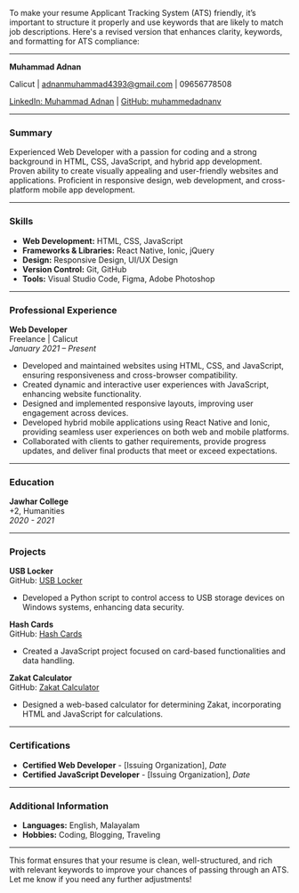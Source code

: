 To make your resume Applicant Tracking System (ATS) friendly, it’s important to structure it properly and use keywords that are likely to match job descriptions. Here's a revised version that enhances clarity, keywords, and formatting for ATS compliance:

---

**Muhammad Adnan**

Calicut | [adnanmuhammad4393@gmail.com](mailto:adnanmuhammad4393@gmail.com) | 09656778508

[LinkedIn: Muhammad Adnan](https://www.linkedin.com/in/muhammad-adnan-b78661295) | [GitHub: muhammedadnanv](https://github.com/muhammedadnanv)

---

### Summary

Experienced Web Developer with a passion for coding and a strong background in HTML, CSS, JavaScript, and hybrid app development. Proven ability to create visually appealing and user-friendly websites and applications. Proficient in responsive design, web development, and cross-platform mobile app development.

---

### Skills

- **Web Development:** HTML, CSS, JavaScript
- **Frameworks & Libraries:** React Native, Ionic, jQuery
- **Design:** Responsive Design, UI/UX Design
- **Version Control:** Git, GitHub
- **Tools:** Visual Studio Code, Figma, Adobe Photoshop

---

### Professional Experience

**Web Developer**  
Freelance | Calicut  
*January 2021 – Present*

- Developed and maintained websites using HTML, CSS, and JavaScript, ensuring responsiveness and cross-browser compatibility.
- Created dynamic and interactive user experiences with JavaScript, enhancing website functionality.
- Designed and implemented responsive layouts, improving user engagement across devices.
- Developed hybrid mobile applications using React Native and Ionic, providing seamless user experiences on both web and mobile platforms.
- Collaborated with clients to gather requirements, provide progress updates, and deliver final products that meet or exceed expectations.

---

### Education

**Jawhar College**  
+2, Humanities  
*2020 - 2021*

---

### Projects

**USB Locker**  
GitHub: [USB Locker](https://github.com/muhammedadnanv/USB-Locker)  
- Developed a Python script to control access to USB storage devices on Windows systems, enhancing data security.

**Hash Cards**  
GitHub: [Hash Cards](https://github.com/muhammedadnanv/hash-cards)  
- Created a JavaScript project focused on card-based functionalities and data handling.

**Zakat Calculator**  
GitHub: [Zakat Calculator](https://github.com/muhammedadnanv/Zakat-Calculator)  
- Designed a web-based calculator for determining Zakat, incorporating HTML and JavaScript for calculations.

---

### Certifications

- **Certified Web Developer** - [Issuing Organization], *Date*
- **Certified JavaScript Developer** - [Issuing Organization], *Date*

---

### Additional Information

- **Languages:** English, Malayalam
- **Hobbies:** Coding, Blogging, Traveling

---

This format ensures that your resume is clean, well-structured, and rich with relevant keywords to improve your chances of passing through an ATS. Let me know if you need any further adjustments!
